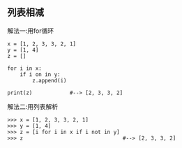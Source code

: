 ## 列表相减

解法一:用for循环
```
x = [1, 2, 3, 3, 2, 1]
y = [1, 4]
z = []

for i in x:
    if i on in y:
        z.append(i)

print(z)            #--> [2, 3, 3, 2]
```

解法二:用列表解析
```
>>> x = [1, 2, 3, 3, 2, 1]
>>> y = [1, 4]
>>> z = [i for i in x if i not in y]
>>> z                                #--> [2, 3, 3, 2]
```
